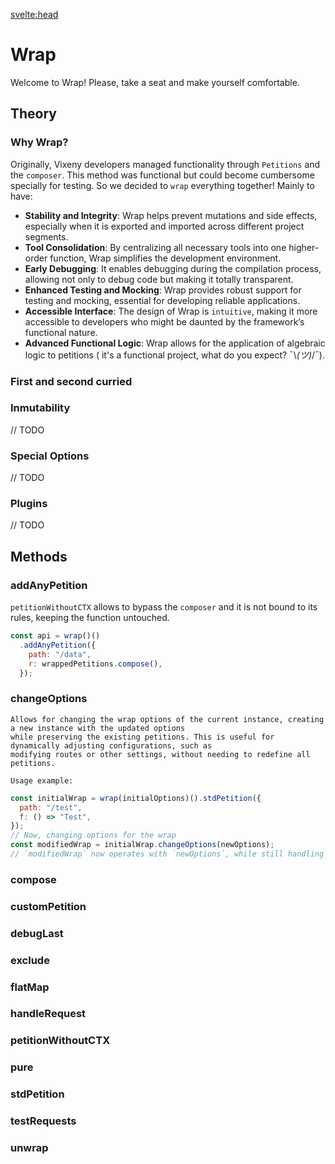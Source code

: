 <svelte:head>

<title>Wrap - Vixeny</title>
<meta name="description" content="Understanding wrap"/>
</svelte:head>

# Wrap

Welcome to Wrap! Please, take a seat and make yourself comfortable.

## Theory

### Why Wrap?

Originally, Vixeny developers managed functionality through `Petitions` and the
`composer`. This method was functional but could become cumbersome specially for
testing. So we decided to `wrap` everything together! Mainly to have:

- **Stability and Integrity**: Wrap helps prevent mutations and side effects,
  especially when it is exported and imported across different project segments.
- **Tool Consolidation**: By centralizing all necessary tools into one
  higher-order function, Wrap simplifies the development environment.
- **Early Debugging**: It enables debugging during the compilation process,
  allowing not only to debug code but making it totally transparent.
- **Enhanced Testing and Mocking**: Wrap provides robust support for testing and
  mocking, essential for developing reliable applications.
- **Accessible Interface**: The design of Wrap is `intuitive`, making it more
  accessible to developers who might be daunted by the framework’s functional
  nature.
- **Advanced Functional Logic**: Wrap allows for the application of algebraic
  logic to petitions ( it's a functional project, what do you expect?
  ¯\\_(ツ)_/¯).

### First and second curried

### Inmutability

// TODO

### Special Options

// TODO

### Plugins

// TODO

## Methods

### addAnyPetition

`petitionWithoutCTX` allows to bypass the `composer` and it is not bound to its
rules, keeping the function untouched.

```js
const api = wrap()()
  .addAnyPetition({
    path: "/data",
    r: wrappedPetitions.compose(),
  });
```

### changeOptions

    Allows for changing the wrap options of the current instance, creating a new instance with the updated options
    while preserving the existing petitions. This is useful for dynamically adjusting configurations, such as
    modifying routes or other settings, without needing to redefine all petitions.

    Usage example:

```javascript
const initialWrap = wrap(initialOptions)().stdPetition({
  path: "/test",
  f: () => "Test",
});
// Now, changing options for the wrap
const modifiedWrap = initialWrap.changeOptions(newOptions);
// `modifiedWrap` now operates with `newOptions`, while still handling the '/test' petition
```

### compose

### customPetition

### debugLast

### exclude

### flatMap

### handleRequest

### petitionWithoutCTX

### pure

### stdPetition

### testRequests

### unwrap
